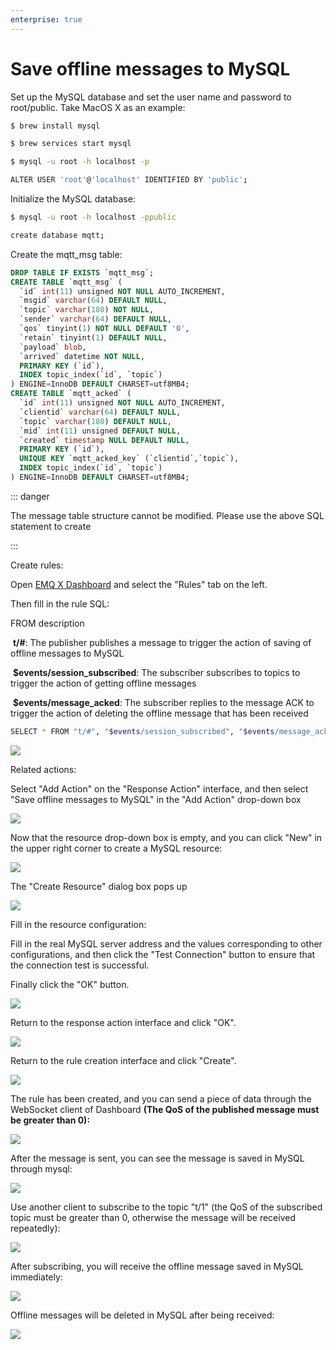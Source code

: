 ```yaml
---
enterprise: true
---
```


# Save offline messages to MySQL

Set up the MySQL database and set the user name and password to root/public. Take MacOS X as an example:

```bash
$ brew install mysql

$ brew services start mysql

$ mysql -u root -h localhost -p

ALTER USER 'root'@'localhost' IDENTIFIED BY 'public';
```

Initialize the MySQL database:
```bash
$ mysql -u root -h localhost -ppublic

create database mqtt;
```

Create the mqtt_msg table:
```sql
DROP TABLE IF EXISTS `mqtt_msg`;
CREATE TABLE `mqtt_msg` (
  `id` int(11) unsigned NOT NULL AUTO_INCREMENT,
  `msgid` varchar(64) DEFAULT NULL,
  `topic` varchar(180) NOT NULL,
  `sender` varchar(64) DEFAULT NULL,
  `qos` tinyint(1) NOT NULL DEFAULT '0',
  `retain` tinyint(1) DEFAULT NULL,
  `payload` blob,
  `arrived` datetime NOT NULL,
  PRIMARY KEY (`id`),
  INDEX topic_index(`id`, `topic`)
) ENGINE=InnoDB DEFAULT CHARSET=utf8MB4;
CREATE TABLE `mqtt_acked` (
  `id` int(11) unsigned NOT NULL AUTO_INCREMENT,
  `clientid` varchar(64) DEFAULT NULL,
  `topic` varchar(180) DEFAULT NULL,
  `mid` int(11) unsigned DEFAULT NULL,
  `created` timestamp NULL DEFAULT NULL,
  PRIMARY KEY (`id`),
  UNIQUE KEY `mqtt_acked_key` (`clientid`,`topic`),
  INDEX topic_index(`id`, `topic`)
) ENGINE=InnoDB DEFAULT CHARSET=utf8MB4;
```

::: danger

The message table structure cannot be modified. Please use the above SQL statement to create

:::

Create rules:

Open [EMQ X Dashboard](http://127.0.0.1:18083/#/rules) and select the "Rules" tab on the left.

Then fill in the rule SQL:

FROM description

​	**t/#**: The publisher publishes a message to trigger the action of saving of offline messages to MySQL

​	**$events/session_subscribed**: The subscriber subscribes to topics to trigger  the action of getting offline messages

​	**$events/message_acked**: The subscriber replies to the message ACK to trigger the action of deleting the offline message that has been received

```bash
SELECT * FROM "t/#", "$events/session_subscribed", "$events/message_acked" WHERE topic =~ 't/#'
```

![](./assets/rule-engine/mysql_offline_msg_01.png)

Related actions:

Select "Add Action" on the "Response Action" interface, and then select "Save offline messages to MySQL" in the "Add Action" drop-down box

![](./assets/rule-engine/mysql_offline_msg_02.png)

Now that the resource drop-down box is empty, and you can click "New" in the upper right corner to create a MySQL resource:

![](./assets/rule-engine/mysql_offline_msg_03.png)

The "Create Resource" dialog box pops up

![](./assets/rule-engine/mysql_offline_msg_04.png)

Fill in the resource configuration:

Fill in the real MySQL server address and the values corresponding to other configurations, and then click the "Test Connection" button to ensure that the connection test is successful.

Finally click the "OK" button.

![](./assets/rule-engine/mysql_offline_msg_05.png)

Return to the response action interface and click "OK".

![](./assets/rule-engine/mysql_offline_msg_06.png)

Return to the rule creation interface and click "Create".

![](./assets/rule-engine/mysql_offline_msg_07.png)

The rule has been created, and you can send a piece of data through the WebSocket client of Dashboard **(The QoS of the published message must be greater than 0):**

![](./assets/rule-engine/mysql_offline_msg_08.png)

After the message is sent, you can see the message is saved in MySQL through mysql:

![](./assets/rule-engine/mysql_offline_msg_09.png)

Use another client to subscribe to the topic "t/1" (the QoS of the subscribed topic must be greater than 0, otherwise the message will be received repeatedly):

![](./assets/rule-engine/mysql_offline_msg_10.png)

After subscribing, you will receive the offline message saved in MySQL immediately:

![](./assets/rule-engine/mysql_offline_msg_11.png)

Offline messages will be deleted in MySQL after being received:

![](./assets/rule-engine/mysql_offline_msg_12.png)